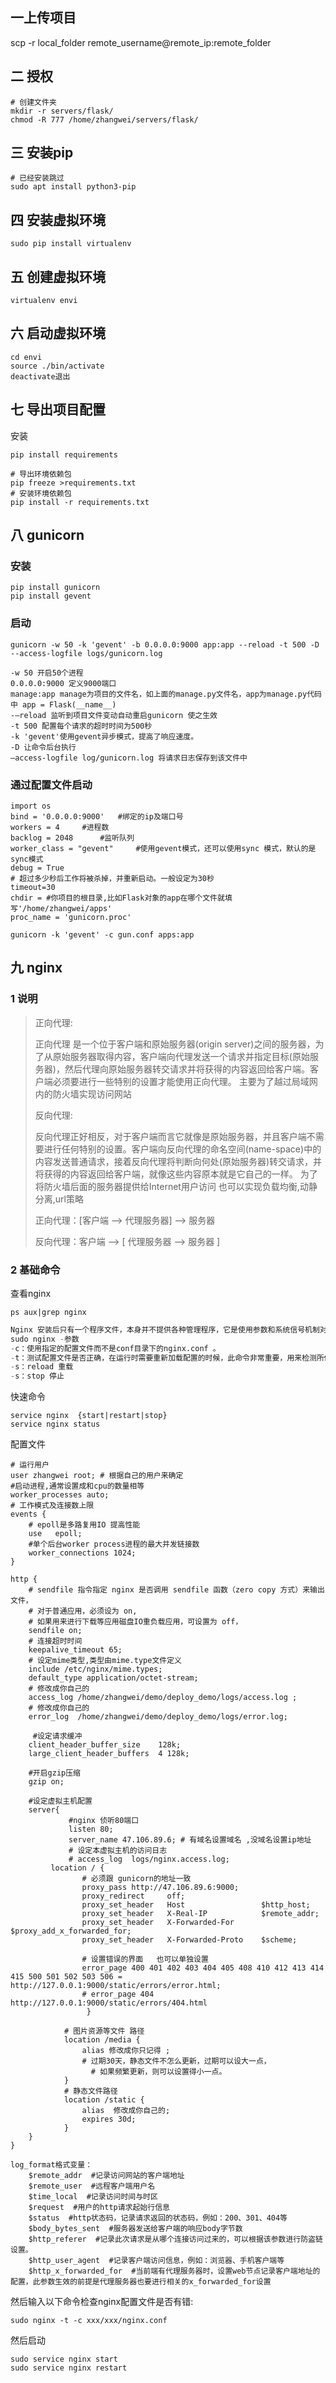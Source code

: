 ## 一上传项目

scp -r local_folder remote_username@remote_ip:remote_folder  

## 二 授权

```
# 创建文件夹
mkdir -r servers/flask/
chmod -R 777 /home/zhangwei/servers/flask/
```

## 三 安装pip

```
# 已经安装跳过
sudo apt install python3-pip
```

## 四 安装虚拟环境

```
sudo pip install virtualenv
```

## 五 创建虚拟环境

```
virtualenv envi
```

## 六 启动虚拟环境

```
cd envi
source ./bin/activate
deactivate退出
```

## 七 导出项目配置

安装

```
pip install requirements
```

```
# 导出环境依赖包
pip freeze >requirements.txt
# 安装环境依赖包
pip install -r requirements.txt 
```

## 八 gunicorn 

### 安装

```
pip install gunicorn
pip install gevent
```

### 启动

```
gunicorn -w 50 -k 'gevent' -b 0.0.0.0:9000 app:app --reload -t 500 -D --access-logfile logs/gunicorn.log
```

```
-w 50 开启50个进程
0.0.0.0:9000 定义9000端口
manage:app manage为项目的文件名，如上面的manage.py文件名，app为manage.py代码中 app = Flask(__name__)
-–reload 监听到项目文件变动自动重启gunicorn 使之生效
-t 500 配置每个请求的超时时间为500秒
-k 'gevent'使用gevent异步模式，提高了响应速度。
-D 让命令后台执行
–access-logfile log/gunicorn.log 将请求日志保存到该文件中
```

### 通过配置文件启动

```
import os
bind = '0.0.0.0:9000'   #绑定的ip及端口号
workers = 4     #进程数
backlog = 2048      #监听队列
worker_class = "gevent"     #使用gevent模式，还可以使用sync 模式，默认的是sync模式
debug = True
# 超过多少秒后工作将被杀掉，并重新启动。一般设定为30秒
timeout=30
chdir = #你项目的根目录,比如Flask对象的app在哪个文件就填写'/home/zhangwei/apps'
proc_name = 'gunicorn.proc'
```

```
gunicorn -k 'gevent' -c gun.conf apps:app
```

## 九 nginx

### 1 说明

> 正向代理:
>
> 正向代理 是一个位于客户端和原始服务器(origin server)之间的服务器，为了从原始服务器取得内容，客户端向代理发送一个请求并指定目标(原始服务器)，然后代理向原始服务器转交请求并将获得的内容返回给客户端。客户端必须要进行一些特别的设置才能使用正向代理。
>  主要为了越过局域网内的防火墙实现访问网站
>
> 反向代理:
>
> 反向代理正好相反，对于客户端而言它就像是原始服务器，并且客户端不需要进行任何特别的设置。客户端向反向代理的命名空间(name-space)中的内容发送普通请求，接着反向代理将判断向何处(原始服务器)转交请求，并将获得的内容返回给客户端，就像这些内容原本就是它自己的一样。
>  为了将防火墙后面的服务器提供给Internet用户访问
>  也可以实现负载均衡,动静分离,url策略
>
> 正向代理：[客户端 —> 代理服务器] —> 服务器
>
> 反向代理：客户端 —> [ 代理服务器 —> 服务器 ]

### 2 基础命令

查看nginx

```
ps aux|grep nginx
```

```python
Nginx 安装后只有一个程序文件，本身并不提供各种管理程序，它是使用参数和系统信号机制对 Nginx 进程本身进行控制的。 Nginx 的参数包括有如下几个：
sudo nginx -参数
-c：使用指定的配置文件而不是conf目录下的nginx.conf 。
-t：测试配置文件是否正确，在运行时需要重新加载配置的时候，此命令非常重要，用来检测所修改的配置文件是否有语法错误。
-s：reload 重载
-s：stop 停止
```
快速命令	
```
service nginx  {start|restart|stop}
service nginx status
```

配置文件

```nginx
# 运行用户
user zhangwei root; # 根据自己的用户来确定
#启动进程,通常设置成和cpu的数量相等
worker_processes auto; 
# 工作模式及连接数上限
events {
	# epoll是多路复用IO 提高性能
	use   epoll; 
	#单个后台worker process进程的最大并发链接数 
	worker_connections 1024;
}

http {
	# sendfile 指令指定 nginx 是否调用 sendfile 函数（zero copy 方式）来输出文件，
    # 对于普通应用，必须设为 on,
    # 如果用来进行下载等应用磁盘IO重负载应用，可设置为 off，
	sendfile on;
	# 连接超时时间
	keepalive_timeout 65;
	# 设定mime类型,类型由mime.type文件定义
	include /etc/nginx/mime.types;
	default_type application/octet-stream;
    # 修改成你自己的
	access_log /home/zhangwei/demo/deploy_demo/logs/access.log ;
    # 修改成你自己的
	error_log  /home/zhangwei/demo/deploy_demo/logs/error.log;
	
	 #设定请求缓冲
    client_header_buffer_size    128k;
    large_client_header_buffers  4 128k;
	
	#开启gzip压缩
	gzip on;
	
	#设定虚拟主机配置
	server{	
			 #nginx 侦听80端口
	         listen 80;
        	 server_name 47.106.89.6; # 有域名设置域名 ,没域名设置ip地址
        	 # 设定本虚拟主机的访问日志
        	 # access_log  logs/nginx.access.log;
		 location / {
            	# 必须跟 gunicorn的地址一致
				proxy_pass http://47.106.89.6:9000; 
				proxy_redirect     off;
				proxy_set_header   Host                 $http_host;
				proxy_set_header   X-Real-IP            $remote_addr;
				proxy_set_header   X-Forwarded-For      $proxy_add_x_forwarded_for;
				proxy_set_header   X-Forwarded-Proto    $scheme;
				
				# 设置错误的界面   也可以单独设置
				error_page 400 401 402 403 404 405 408 410 412 413 414 415 500 501 502 503 506 = http://127.0.0.1:9000/static/errors/error.html;
				# error_page 404 http://127.0.0.1:9000/static/errors/404.html
			     }
			
		    # 图片资源等文件 路径
		    location /media {
				alias 修改成你只记得 ;
				# 过期30天，静态文件不怎么更新，过期可以设大一点，
           	      # 如果频繁更新，则可以设置得小一点。
		    }
		    # 静态文件路径
		    location /static {
		    	alias  修改成你自己的; 
		    	expires 30d;
		    }
	}
}

```

```nginx
log_format格式变量：
    $remote_addr  #记录访问网站的客户端地址
    $remote_user  #远程客户端用户名
    $time_local  #记录访问时间与时区
    $request  #用户的http请求起始行信息
    $status  #http状态码，记录请求返回的状态码，例如：200、301、404等
    $body_bytes_sent  #服务器发送给客户端的响应body字节数
    $http_referer  #记录此次请求是从哪个连接访问过来的，可以根据该参数进行防盗链设置。
    $http_user_agent  #记录客户端访问信息，例如：浏览器、手机客户端等
    $http_x_forwarded_for  #当前端有代理服务器时，设置web节点记录客户端地址的配置，此参数生效的前提是代理服务器也要进行相关的x_forwarded_for设置
```

然后输入以下命令检查nginx配置文件是否有错:

```
sudo nginx -t -c xxx/xxx/nginx.conf
```

然后启动

```
sudo service nginx start
sudo service nginx restart
```









 

 

 

